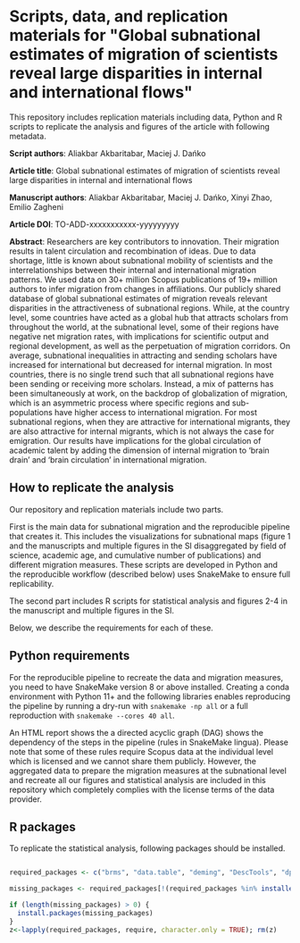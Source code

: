 # Scripts, data, and replication materials for "Global subnational estimates of migration of scientists reveal large disparities in internal and international flows"

This repository includes replication materials including data, Python and R scripts to replicate the analysis and figures of the article with following metadata.

**Script authors**: Aliakbar Akbaritabar, Maciej J. Dańko

**Article title**: Global subnational estimates of migration of scientists reveal large disparities in internal and international flows

**Manuscript authors**: Aliakbar Akbaritabar, Maciej J. Dańko, Xinyi Zhao, Emilio Zagheni

**Article DOI**: TO-ADD-xxxxxxxxxxx-yyyyyyyyy

**Abstract**:
Researchers are key contributors to innovation. Their migration results in talent circulation and recombination of ideas. Due to data shortage, little is known about subnational mobility of scientists and the interrelationships between their internal and international migration patterns. We used data on 30+ million Scopus publications of 19+ million authors to infer migration from changes in affiliations. Our publicly shared database of global subnational estimates of migration reveals relevant disparities in the attractiveness of subnational regions. While, at the country level, some countries have acted as a global hub that attracts scholars from throughout the world, at the subnational level, some of their regions have negative net migration rates, with implications for scientific output and regional development, as well as the perpetuation of migration corridors. On average, subnational inequalities in attracting and sending scholars have increased for international but decreased for internal migration. In most countries, there is no single trend such that all subnational regions have been sending or receiving more scholars. Instead, a mix of patterns has been simultaneously at work, on the backdrop of globalization of migration, which is an asymmetric process where specific regions and sub-populations have higher access to international migration. For most subnational regions, when they are attractive for international migrants, they are also attractive for internal migrants, which is not always the case for emigration. Our results have implications for the global circulation of academic talent by adding the dimension of internal migration to ‘brain drain’ and ‘brain circulation’ in international migration.


## How to replicate the analysis

Our repository and replication materials include two parts. 

First is the main data for subnational migration and the reproducible pipeline that creates it. This includes the visualizations for subnational maps (figure 1 and the manuscripts and multiple figures in the SI disaggregated by field of science, academic age, and cumulative number of publications) and different migration measures. These scripts are developed in Python and the reproducible workflow (described below) uses SnakeMake to ensure full replicability. 

The second part includes R scripts for statistical analysis and figures 2-4 in the manuscript and multiple figures in the SI.

Below, we describe the requirements for each of these.

## Python requirements

For the reproducible pipeline to recreate the data and migration measures, you need to have SnakeMake version 8 or above installed. Creating a conda environment with Python 11+ and the following libraries enables reproducing the pipeline by running a dry-run with `snakemake -np all` or a full reproduction with `snakemake --cores 40 all`.

An HTML report shows the a directed acyclic graph (DAG) shows the dependency of the steps in the pipeline (rules in SnakeMake lingua). Please note that some of these rules require Scopus data at the individual level which is licensed and we cannot share them publicly. However, the aggregated data to prepare the migration measures at the subnational level and recreate all our figures and statistical analysis are included in this repository which completely complies with the license terms of the data provider. 


## R packages

To replicate the statistical analysis, following packages should be installed.

```R

required_packages <- c("brms", "data.table", "deming", "DescTools", "dplyr", "Kendall", "lava", "magicaxis", "mgcv", "openxlsx", "parallel", "purrr", "splines", "stats")

missing_packages <- required_packages[!(required_packages %in% installed.packages()[, "Package"])]

if (length(missing_packages) > 0) {
  install.packages(missing_packages)
}
z<-lapply(required_packages, require, character.only = TRUE); rm(z)


```